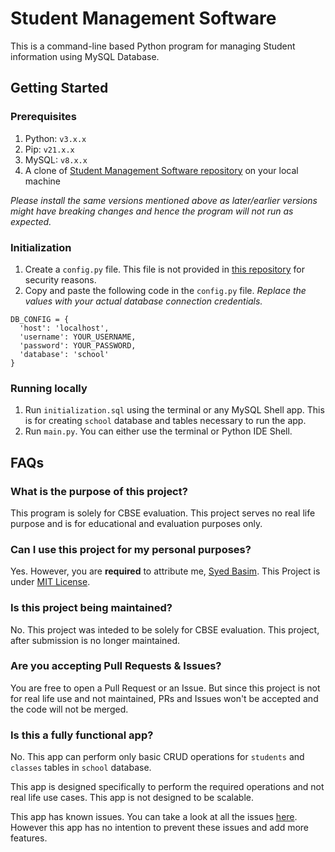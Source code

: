 # Student Management Software

This is a command-line based Python program for managing Student information using MySQL Database.

## Getting Started

### Prerequisites

1. Python: `v3.x.x`
2. Pip: `v21.x.x`
3. MySQL: `v8.x.x`
4. A clone of [Student Management Software repository](https://github.com/thesyedbasim/student-management) on your local machine

_Please install the same versions mentioned above as later/earlier versions might have breaking changes and hence the program will not run as expected._

### Initialization

1. Create a `config.py` file. This file is not provided in [this repository](https://github.com/thesyedbasim/student-management) for security reasons.
2. Copy and paste the following code in the `config.py` file. _Replace the values with your actual database connection credentials._

```
DB_CONFIG = {
  'host': 'localhost',
  'username': YOUR_USERNAME,
  'password': YOUR_PASSWORD,
  'database': 'school'
}
```

### Running locally

1. Run `initialization.sql` using the terminal or any MySQL Shell app. This is for creating `school` database and tables necessary to run the app.
2. Run `main.py`. You can either use the terminal or Python IDE Shell.

## FAQs

### What is the purpose of this project?

This program is solely for CBSE evaluation. This project serves no real life purpose and is for educational and evaluation purposes only.

### Can I use this project for my personal purposes?

Yes. However, you are **required** to attribute me, [Syed Basim](https://www.syedbasim.com). This Project is under [MIT License](https://github.com/thesyedbasim/student-management/blob/master/LICENSE).

### Is this project being maintained?

No. This project was inteded to be solely for CBSE evaluation. This project, after submission is no longer maintained.

### Are you accepting Pull Requests & Issues?

You are free to open a Pull Request or an Issue. But since this project is not for real life use and not maintained, PRs and Issues won't be accepted and the code will not be merged.

### Is this a fully functional app?

No. This app can perform only basic CRUD operations for `students` and `classes` tables in `school` database.

This app is designed specifically to perform the required operations and not real life use cases. This app is not designed to be scalable.

This app has known issues. You can take a look at all the issues [here](https://github.com/thesyedbasim/student-management/issues). However this app has no intention to prevent these issues and add more features.
